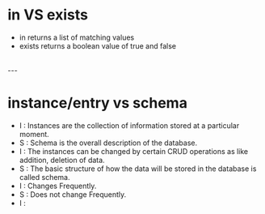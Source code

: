 # in VS exists

  - in returns a list of matching values
  - exists returns a boolean value of true and false

<br>
---
<br>

# instance/entry vs schema

  - I : Instances are the collection of information stored at a particular moment.
  - S : Schema is the overall description of the database.
  - I : The instances can be changed by certain CRUD operations as like addition, deletion of data.
  - S : The basic structure of how the data will be stored in the database is called schema.
  - I : Changes Frequently.
  - S : Does not change Frequently.	
  - I : 

